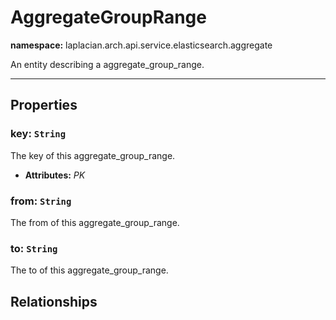 

# **AggregateGroupRange**
**namespace:** laplacian.arch.api.service.elasticsearch.aggregate

An entity describing a aggregate_group_range.



---

## Properties

### key: `String`
The key of this aggregate_group_range.
- **Attributes:** *PK*

### from: `String`
The from of this aggregate_group_range.

### to: `String`
The to of this aggregate_group_range.

## Relationships
